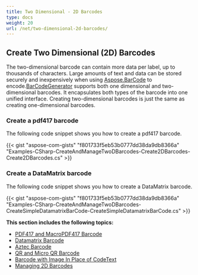 ```yaml
---
title: Two Dimensional - 2D Barcodes
type: docs
weight: 20
url: /net/two-dimensional-2d-barcodes/
---
```


## **Create Two Dimensional (2D) Barcodes**
The two-dimensional barcode can contain more data per label, up to thousands of characters. Large amounts of text and data can be stored securely and inexpensively when using [Aspose.BarCode](https://apireference.aspose.com/barcode/net/) to encode.[BarCodeGenerator](https://apireference.aspose.com/barcode/net/aspose.barcode.generation/barcodegenerator) supports both one dimensional and two-dimensional barcodes. It encapsulates both types of the barcode into one unified interface. Creating two-dimensional barcodes is just the same as creating one-dimensional barcodes.

### **Create a pdf417 barcode**
The following code snippet shows you how to create a pdf417 barcode.

{{< gist "aspose-com-gists" "f801733f5eb53b0777dd38da9db8366a" "Examples-CSharp-CreateAndManageTwoDBarcodes-Create2DBarcodes-Create2DBarcodes.cs" >}}

### **Create a DataMatrix barcode**
The following code snippet shows you how to create a DataMatrix barcode.

{{< gist "aspose-com-gists" "f801733f5eb53b0777dd38da9db8366a" "Examples-CSharp-CreateAndManageTwoDBarcodes-CreateSimpleDatamatrixBarCode-CreateSimpleDatamatrixBarCode.cs" >}}

**This section includes the following topics:**
- [PDF417 and MacroPDF417 Barcode](https://docs.aspose.com/barcode/net/pdf417-and-macropdf417-barcode/)
- [Datamatrix Barcode](https://docs.aspose.com/barcode/net/datamatrix-barcode/)
- [Aztec Barcode](https://docs.aspose.com/barcode/net/aztec-barcode/)
- [QR and Micro QR Barcode](https://docs.aspose.com/barcode/net/qr-and-micro-qr-barcode/)
- [Barcode with Image In Place of CodeText](https://docs.aspose.com/barcode/net/barcode-with-image-in-place-of-codetext/)
- [Managing 2D Barcodes](https://docs.aspose.com/barcode/net/managing-2d-barcodes/)